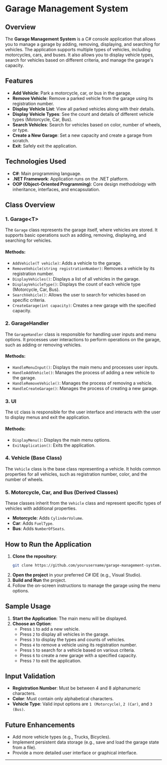 # Garage Management System

## Overview

The **Garage Management System** is a C# console application that allows you to manage a garage by adding, removing, displaying, and searching for vehicles. The application supports multiple types of vehicles, including motorcycles, cars, and buses. It also allows you to display vehicle types, search for vehicles based on different criteria, and manage the garage's capacity.

## Features

- **Add Vehicle**: Park a motorcycle, car, or bus in the garage.
- **Remove Vehicle**: Remove a parked vehicle from the garage using its registration number.
- **Display Vehicle List**: View all parked vehicles along with their details.
- **Display Vehicle Types**: See the count and details of different vehicle types (Motorcycle, Car, Bus).
- **Search Vehicles**: Search for vehicles based on color, number of wheels, or type.
- **Create a New Garage**: Set a new capacity and create a garage from scratch.
- **Exit**: Safely exit the application.

## Technologies Used

- **C#**: Main programming language.
- **.NET Framework**: Application runs on the .NET platform.
- **OOP (Object-Oriented Programming)**: Core design methodology with inheritance, interfaces, and encapsulation.

## Class Overview

### 1. **Garage\<T>**

The `Garage` class represents the garage itself, where vehicles are stored. It supports basic operations such as adding, removing, displaying, and searching for vehicles.

#### Methods:
- `AddVehicle(T vehicle)`: Adds a vehicle to the garage.
- `RemoveVehicle(string registrationNumber)`: Removes a vehicle by its registration number.
- `DisplayVehicles()`: Displays a list of all vehicles in the garage.
- `DisplayVehicleType()`: Displays the count of each vehicle type (Motorcycle, Car, Bus).
- `SearchVehicle()`: Allows the user to search for vehicles based on specific criteria.
- `CreateGarage(int capacity)`: Creates a new garage with the specified capacity.

### 2. **GarageHandler**

The `GarageHandler` class is responsible for handling user inputs and menu options. It processes user interactions to perform operations on the garage, such as adding or removing vehicles.

#### Methods:
- `HandleMenuInput()`: Displays the main menu and processes user inputs.
- `HandleAddVehicle()`: Manages the process of adding a new vehicle to the garage.
- `HandleRemoveVehicle()`: Manages the process of removing a vehicle.
- `HandleCreateGarage()`: Manages the process of creating a new garage.

### 3. **UI**

The `UI` class is responsible for the user interface and interacts with the user to display menus and exit the application.

#### Methods:
- `DisplayMenu()`: Displays the main menu options.
- `ExitApplication()`: Exits the application.

### 4. **Vehicle (Base Class)**

The `Vehicle` class is the base class representing a vehicle. It holds common properties for all vehicles, such as registration number, color, and the number of wheels.

### 5. **Motorcycle, Car, and Bus (Derived Classes)**

These classes inherit from the `Vehicle` class and represent specific types of vehicles with additional properties.

- **Motorcycle**: Adds `CylinderVolume`.
- **Car**: Adds `FuelType`.
- **Bus**: Adds `NumberOfSeats`.

## How to Run the Application

1. **Clone the repository**:
   ```bash
   git clone https://github.com/yourusername/garage-management-system.git
   ```
2. **Open the project** in your preferred C# IDE (e.g., Visual Studio).
3. **Build and Run** the project.
4. Follow the on-screen instructions to manage the garage using the menu options.

## Sample Usage

1. **Start the Application**: The main menu will be displayed.
2. **Choose an Option**:
   - Press `1` to add a new vehicle.
   - Press `2` to display all vehicles in the garage.
   - Press `3` to display the types and counts of vehicles.
   - Press `4` to remove a vehicle using its registration number.
   - Press `5` to search for a vehicle based on various criteria.
   - Press `6` to create a new garage with a specified capacity.
   - Press `7` to exit the application.

## Input Validation

- **Registration Number**: Must be between 4 and 8 alphanumeric characters.
- **Color**: Must contain only alphabetical characters.
- **Vehicle Type**: Valid input options are `1 (Motorcycle)`, `2 (Car)`, and `3 (Bus)`.

## Future Enhancements

- Add more vehicle types (e.g., Trucks, Bicycles).
- Implement persistent data storage (e.g., save and load the garage state from a file).
- Provide a more detailed user interface or graphical interface.
----